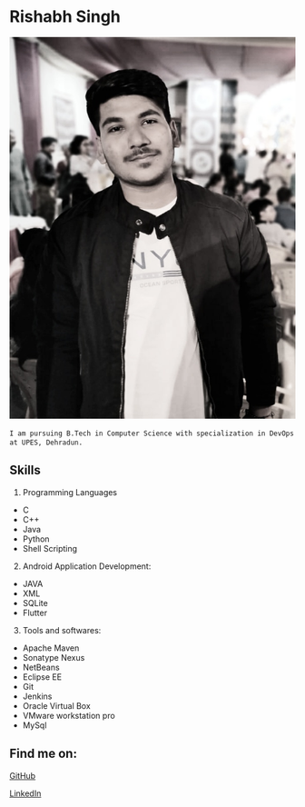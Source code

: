 # Rishabh Singh
![img](MystogaN.jpg)

```
I am pursuing B.Tech in Computer Science with specialization in DevOps at UPES, Dehradun.
```

## Skills

1. Programming Languages
  * C
  * C++
  * Java
  * Python
  * Shell Scripting
2. Android Application Development:
  * JAVA
  * XML
  * SQLite
  * Flutter
3. Tools and softwares:
  * Apache Maven
  * Sonatype Nexus
  * NetBeans
  * Eclipse EE
  * Git
  * Jenkins
  * Oracle Virtual Box
  * VMware workstation pro
  * MySql
  
## Find me on:

[GitHub](https://www.github.com/500061070)

[LinkedIn](www.linkedin.com/in/rishabh-singh-500061070)
